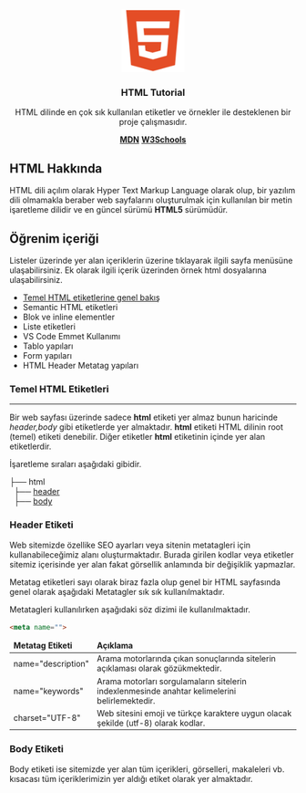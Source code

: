 <p align="center">
  <img src="1200px-Devicon-html5-plain.svg.png" width="110" height="110" alt="HTML5 Logo"/>
</p>

<h3 align="center">HTML Tutorial</h3>

<p align="center">HTML dilinde en çok sık kullanılan etiketler ve örnekler ile desteklenen bir proje çalışmasıdır.</p>

<div align="center" id="links">
  <span align="center"><strong><a href="https://developer.mozilla.org/en-US/docs/Web/HTML" target="_blank">MDN</a></strong></span>
  <span align="center"><strong><a href="https://www.w3schools.com/" target="_blank">W3Schools</a></strong></span>
</div>

## HTML Hakkında

<p>HTML dili açılım olarak Hyper Text Markup Language olarak olup, bir yazılım dili olmamakla beraber web sayfalarını oluşturulmak için kullanılan bir metin işaretleme dilidir ve en güncel sürümü <strong>HTML5</strong> sürümüdür.</p>

## Öğrenim içeriği

<p>Listeler üzerinde yer alan içeriklerin üzerine tıklayarak ilgili sayfa menüsüne ulaşabilirsiniz. Ek olarak ilgili içerik üzerinden örnek html dosyalarına ulaşabilirsiniz.</p>

<ul>
  <li><a href="#temel-html">Temel HTML etiketlerine genel bakış</a></li>
  <li>Semantic HTML etiketleri</li>
  <li>Blok ve inline elementler</li>
  <li>Liste etiketleri</li>
  <li>VS Code Emmet Kullanımı</li>
  <li>Tablo yapıları</li>
  <li>Form yapıları</li>
  <li>HTML Header Metatag yapıları</li>
</ul>

<h3 id="temel-html">Temel HTML Etiketleri</h3>
<hr>
<p>Bir web sayfası üzerinde sadece <strong>html</strong> etiketi yer almaz bunun haricinde <em>header,body</em> gibi etiketlerde yer almaktadır. 
<strong>html</strong> etiketi HTML dilinin root (temel) etiketi denebilir. Diğer etiketler <strong>html</strong> etiketinin içinde yer alan etiketlerdir.

İşaretleme sıraları aşağıdaki gibidir.</p>
  
 ├── html <br>
     &nbsp;  ├── <a href="#header">header</a> <br>
     &nbsp;  ├── <a href="#body">body</a>
     
<h3 id="header">Header Etiketi</h3>

<p>Web sitemizde özellike SEO ayarları veya sitenin metatagleri için kullanabileceğimiz alanı oluşturmaktadır. Burada girilen kodlar veya etiketler sitemiz içerisinde yer alan fakat görsellik anlamında bir değişiklik yapmazlar.</p>

<p>Metatag etiketleri sayı olarak biraz fazla olup genel bir HTML sayfasında genel olarak aşağıdaki Metatagler sık sık kullanılmaktadır.</p>

<p>Metatagleri kullanılırken aşağıdaki söz dizimi ile kullanılmaktadır.</p>

```md
<meta name="">
```

<table>
<thead>
  <td><strong>Metatag Etiketi</strong></td>
  <td><strong>Açıklama</strong></td>
</thead>
<tbody>
  <tr>
    <td>name="description"</td>
    <td>Arama motorlarında çıkan sonuçlarında sitelerin açıklaması olarak gözükmektedir.</td>
  </tr>
  <tr>
    <td>name="keywords"</td>
    <td>Arama motorları sorgulamaların sitelerin indexlenmesinde anahtar kelimelerini belirlemektedir.</td>
  </tr>
  <tr>
    <td>charset="UTF-8"</td>
    <td>Web sitesini emoji ve türkçe karaktere uygun olacak şekilde (utf-8) olarak kodlar.</td>
  </tr>
</tbody>
</table>

<h3 id="body">Body Etiketi</h3>

<p>Body etiketi ise sitemizde yer alan tüm içerikleri, görselleri, makaleleri vb. kısacası tüm içeriklerimizin yer aldığı etiket olarak yer almaktadır.</p>

